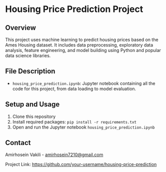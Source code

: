 # Housing Price Prediction Project

## Overview
This project uses machine learning to predict housing prices based on the Ames Housing dataset. It includes data preprocessing, exploratory data analysis, feature engineering, and model building using Python and popular data science libraries.

## File Description
- `housing_price_prediction.ipynb`: Jupyter notebook containing all the code for this project, from data loading to model evaluation.

## Setup and Usage
1. Clone this repository
2. Install required packages: `pip install -r requirements.txt`
3. Open and run the Jupyter notebook `housing_price_prediction.ipynb`

## Contact
Amirhosein Vakili - amirhosein7210@gmail.com

Project Link: https://github.com/your-username/housing-price-prediction